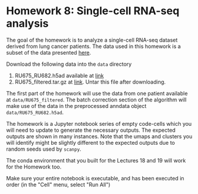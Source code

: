 # Homework 8: Single-cell RNA-seq analysis

The goal of the homework is to analyze a single-cell RNA-seq dataset derived from lung cancer patients. The data used in this homework is a subset of the data presented [here](https://pubmed.ncbi.nlm.nih.gov/34653364/).

Download the following data into the `data` directory
1. RU675_RU682.h5ad available at [link](https://drive.google.com/file/d/11x--cAG723ite7q-y6oysx6jLLyYkepa/view?usp=sharing)
2. RU675_filtered.tar.gz at [link](https://drive.google.com/file/d/11yQoiVrOcFuvtlJ06bNErlOTCsnnlWM5/view?usp=sharing). Untar this file after downloading.

The first part of the homework will use the data from one patient available at `data/RU675_filtered`. 
The batch correction section of the algorithm will make use of the data in the preprocessed anndata object `data/RU675_RU682.h5ad`. 

The homework is a Jupyter notebook series of empty code-cells which you will need to update to generate the necessary outputs. The expected outputs are shown in many instances. Note that the umaps and clusters you will  identify might be slightly different to the expected outputs due to random seeds used by `scanpy`.

The conda environment that you built for the Lectures 18 and 19 will work for the Homework too. 

Make sure your entire notebook is executable, and has been executed in order (in the "Cell" menu, select "Run All")

